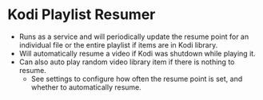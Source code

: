 # Kodi Playlist Resumer

- Runs as a service and will periodically update the resume point for an individual file or the entire playlist if items are in Kodi library.
- Will automatically resume a video if Kodi was shutdown while playing it. 
- Can also auto play random video library item if there is nothing to resume.
  - See settings to configure how often the resume point is set, and whether to automatically resume.